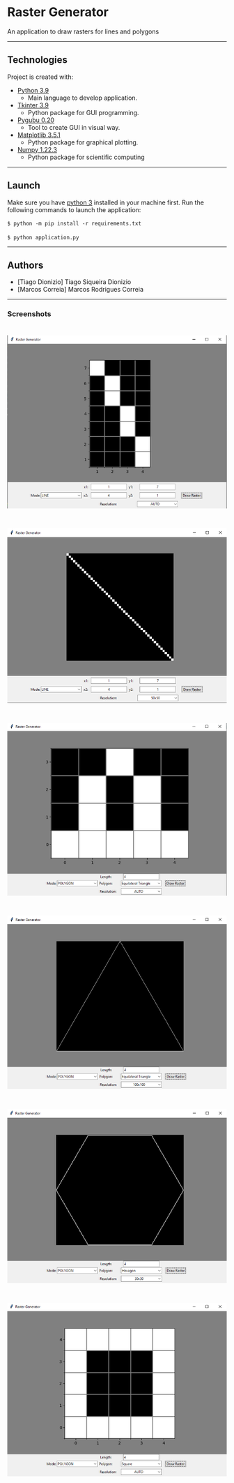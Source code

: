 # Raster Generator
An application to draw rasters for lines and polygons

---

## Technologies
Project is created with:

+ [Python 3.9](https://www.python.org/)
  - Main language to develop application. 
+ [Tkinter 3.9](https://docs.python.org/3/library/tkinter.html)
  - Python package for GUI programming.
+ [Pygubu 0.20](https://github.com/alejandroautalan/pygubu)
  - Tool to create GUI in visual way.
+ [Matplotlib 3.5.1](https://matplotlib.org/)
  - Python package for graphical plotting. 
+ [Numpy 1.22.3](https://numpy.org/)
  - Python package for scientific computing

---

## Launch

Make sure you have [python 3](https://www.python.org/downloads/) installed in your machine first.
Run the following commands to launch the application:

```
$ python -m pip install -r requirements.txt

$ python application.py
```

---

## Authors
- [Tiago Dionizio] Tiago Siqueira Dionizio
- [Marcos Correia] Marcos Rodrigues Correia

---

### Screenshots

<h1 align="center">
  <img alt="Line" title="#Line" src="./screenshots/1.PNG" />
</h1>

<h1 align="center">
  <img alt="Line with resolution" title="#LineResolution" src="./screenshots/2.png" />
</h1>

<h1 align="center">
  <img alt="Equilateral Triangle" title="#EquilateralTriangle" src="./screenshots/3.png" />
</h1>

<h1 align="center">
  <img alt="Equilateral Triangle with resolution" title="#EquilateralTriangleResolution" src="./screenshots/4.png" />
</h1>

<h1 align="center">
  <img alt="Hexagon" title="#Hexagon" src="./screenshots/5.png" />
</h1>

<h1 align="center">
  <img alt="Square" title="#Square" src="./screenshots/6.png" />
</h1>